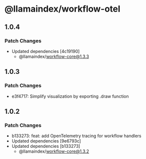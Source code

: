 # @llamaindex/workflow-otel

## 1.0.4

### Patch Changes

- Updated dependencies [4c19190]
  - @llamaindex/workflow-core@1.3.3

## 1.0.3

### Patch Changes

- e3f4717: Simplify visualization by exporting .draw function

## 1.0.2

### Patch Changes

- b133273: feat: add OpenTelemetry tracing for workflow handlers
- Updated dependencies [9e6793c]
- Updated dependencies [b133273]
  - @llamaindex/workflow-core@1.3.2
